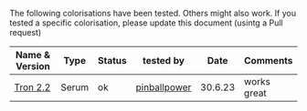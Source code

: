 The following colorisations have been tested. Others might also work. If you tested a specific colorisation, please update this document (usintg a Pull request)

|Name & Version|Type|Status|tested by|Date|Comments|
|---|---|---|---|---|---|
|[Tron 2.2](https://vpuniverse.com/files/file/14216-tron-legacy-stern-2011-dmd-64-colors-serum-format-v22-final)|Serum|ok|[pinballpower](https://github.com/pinballpower)|30.6.23|works great|
